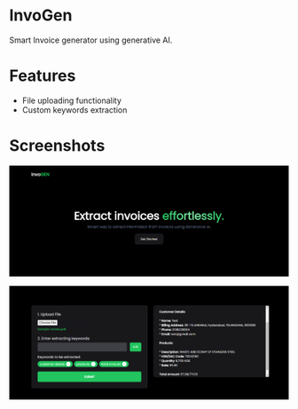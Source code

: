 # InvoGen

Smart Invoice generator using generative AI.

# Features
- File uploading functionality
- Custom keywords extraction

# Screenshots
![Interface](https://github.com/ayush9h/InvoGen/blob/main/Home-Screen.png)

![Output](https://github.com/ayush9h/InvoGen/blob/main/Output.png)
